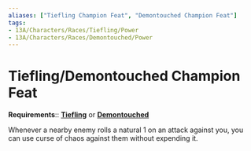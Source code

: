 ```yaml
---
aliases: ["Tiefling Champion Feat", "Demontouched Champion Feat"]
tags:
- 13A/Characters/Races/Tiefling/Power
- 13A/Characters/Races/Demontouched/Power
---
```

# Tiefling/Demontouched Champion Feat

__Requirements__:: __[Tiefling](../Tiefling-Demontouched.md)__ or __[Demontouched](../Tiefling-Demontouched.md)__

Whenever a nearby enemy rolls a natural 1 on an attack against you, you can use curse of chaos against them without expending it.
